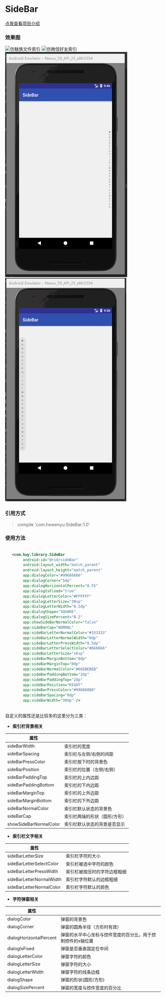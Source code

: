 # SideBar
[点我查看项目介绍](https://www.jianshu.com/p/038d1e8b3625)

### 效果图
![仿魅族文件索引](https://github.com/hewenyuAndroid/SideBar/blob/master/screen/7082912-8cf87c5e0f2cb964.gif)
![仿微信好友索引](https://github.com/hewenyuAndroid/SideBar/blob/master/screen/7082912-c2f161ceb8bb2d96.gif)
![索引效果](https://github.com/hewenyuAndroid/SideBar/blob/master/screen/7082912-e8306bf070ca6e2c.gif)
![左侧索引栏](https://github.com/hewenyuAndroid/SideBar/blob/master/screen/7082912-ea0889a7be6f4e3e.gif)

### 引用方式
> compile 'com.hewenyu:SideBar:1.0'

### 使用方法

```xml

   <com.hwy.library.SideBar
        android:id="@+id/sideBar"
        android:layout_width="match_parent"
        android:layout_height="match_parent"
        app:dialogColor="#99666666"
        app:dialogCorner="5dp"
        app:dialogHorizontalPercent="0.55"
        app:dialogIsFixed="true"
        app:dialogLetterColor="#FFFFFF"
        app:dialogLetterSize="30sp"
        app:dialogLetterWidth="0.5dp"
        app:dialogShape="SQUARE"
        app:dialogSizePercent="0.2"
        app:showSideBarNormalColor="false"
        app:sideBarCap="NORMAL"
        app:sideBarLetterNormalColor="#333333"
        app:sideBarLetterNormalWidth="0dp"
        app:sideBarLetterPressWidth="0.5dp"
        app:sideBarLetterSelectColor="#666666"
        app:sideBarLetterSize="16sp"
        app:sideBarMarginBottom="0dp"
        app:sideBarMarginTop="0dp"
        app:sideBarNormalColor="#66EBEBEB"
        app:sideBarPaddingBottom="2dp"
        app:sideBarPaddingTop="2dp"
        app:sideBarPosition="RIGHT"
        app:sideBarPressColor="#99888888"
        app:sideBarSpacing="0dp"
        app:sideBarWidth="30dp" />
        
```

自定义的属性还是比较多的这里分为三类：

* **索引栏背景相关**

| 属性        |    |
| --------   | -----  | 
|sideBarWidth     |索引栏的宽度 |
|sideBarSpacing        |索引栏与左侧/右侧的间距  | 
|sideBarPressColor         |索引栏按下时的背景色    | 
|sideBarPosition         |索引栏的位置（左侧/右侧）    | 
|sideBarPaddingTop         |索引栏的上内边距    | 
|sideBarPaddingBottom         |索引栏的下内边距    | 
|sideBarMarginTop         |索引栏的上外边距    | 
|sideBarMarginBottom         |索引栏的下外边距    | 
|sideBarNormalColor         |索引栏默认状态的背景色    | 
|sideBarCap         |索引栏两端的形状（圆形/方形）    | 
|showSideBarNormalColor         |索引栏默认状态的背景是否显示    | 


* **索引栏文字相关**

| 属性        |    |
| --------   | -----  | 
|sideBarLetterSize     |索引栏字符的大小 |
|sideBarLetterSelectColor        |索引栏被选中字符的颜色  | 
|sideBarLetterPressWidth         |索引栏被按压时的字符边框粗细    | 
|sideBarLetterNormalWidth         |索引栏字符默认的边框粗细    | 
|sideBarLetterNormalColor         |索引栏字符默认的颜色    | 


* **字符弹窗相关**

| 属性        |    |
| --------   | -----  | 
|dialogColor     |弹窗的背景色 |
|dialogCorner     |弹窗的圆角半径（方形时有效） |
|dialogHorizontalPercent     |弹窗的水平中心坐标与控件宽度的百分比，用于控制控件的x轴位置 |
|dialogIsFixed     |弹窗是否垂直固定在中间 |
|dialogLetterColor     |弹窗字符的颜色 |
|dialogLetterSize     |弹窗字符的大小 |
|dialogLetterWidth     |弹窗字符的线条边框 |
|dialogShape     |弹窗的形状(圆形/方形) |
|dialogSizePercent     |弹窗的宽度与控件宽度的百分比 |